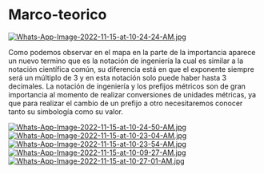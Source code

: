 # Marco-teorico
[![Whats-App-Image-2022-11-15-at-10-24-24-AM.jpg](https://i.postimg.cc/vTbc0hBv/Whats-App-Image-2022-11-15-at-10-24-24-AM.jpg)](https://postimg.cc/FdCrRj0f)

Como podemos observar en el mapa en la parte de la importancia aparece un nuevo termino que es la notación de ingeniería la cual es similar a la notación científica común, su diferencia está en que el exponente siempre será un múltiplo de 3 y en esta notación solo puede haber hasta 3 decimales.
La notación de ingeniería y los prefijos métricos son de gran importancia al momento de realizar conversiones de unidades métricas, ya que para realizar el cambio de un prefijo a otro necesitaremos conocer tanto su simbología como su valor.

[![Whats-App-Image-2022-11-15-at-10-24-50-AM.jpg](https://i.postimg.cc/ZYwbk4Dm/Whats-App-Image-2022-11-15-at-10-24-50-AM.jpg)](https://postimg.cc/3WD5m5Tf)
[![Whats-App-Image-2022-11-15-at-10-23-04-AM.jpg](https://i.postimg.cc/kMRmHK8Q/Whats-App-Image-2022-11-15-at-10-23-04-AM.jpg)](https://postimg.cc/Sj432XgR)
[![Whats-App-Image-2022-11-15-at-10-23-54-AM.jpg](https://i.postimg.cc/fT764Kb9/Whats-App-Image-2022-11-15-at-10-23-54-AM.jpg)](https://postimg.cc/svXn757j)
[![Whats-App-Image-2022-11-15-at-10-09-27-AM.jpg](https://i.postimg.cc/mkyVnmSZ/Whats-App-Image-2022-11-15-at-10-09-27-AM.jpg)](https://postimg.cc/m1hQzNqK)
[![Whats-App-Image-2022-11-15-at-10-27-01-AM.jpg](https://i.postimg.cc/yY7LRzVD/Whats-App-Image-2022-11-15-at-10-27-01-AM.jpg)](https://postimg.cc/5jk5cTQJ)
